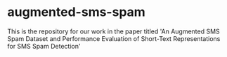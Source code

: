 # augmented-sms-spam
This is the repository for our work in the paper titled 'An Augmented SMS Spam Dataset and Performance Evaluation of Short-Text Representations for SMS Spam Detection'
